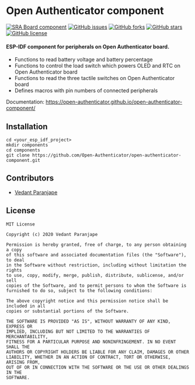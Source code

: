 # Open Authenticator component

[![SRA Board component](https://github.com/Open-Authenticator/open-authenticator-component/actions/workflows/test-build-apps.yaml/badge.svg)](https://github.com/Open-Authenticator/open-authenticator-component/actions/workflows/test-build-apps.yaml)
[![GitHub issues](https://img.shields.io/github/issues/Open-Authenticator/open-authenticator-component)](https://github.com/Open-Authenticator/open-authenticator-component/issues)
[![GitHub forks](https://img.shields.io/github/forks/Open-Authenticator/open-authenticator-component)](https://github.com/Open-Authenticator/open-authenticator-component/network)
[![GitHub stars](https://img.shields.io/github/stars/Open-Authenticator/open-authenticator-component)](https://github.com/Open-Authenticator/open-authenticator-component/stargazers)
[![GitHub license](https://img.shields.io/github/license/Open-Authenticator/open-authenticator-component)](https://github.com/Open-Authenticator/open-authenticator-component/blob/master/LICENSE)

#### ESP-IDF component for peripherals on Open Authenticator board.

* Functions to read battery voltage and battery percentage
* Functions to control the load switch which powers OLED and RTC on Open Authenticator board
* Functions to read the three tactile switches on Open Authenticator board
* Defines macros with pin numbers of connected peripherals

Documentation: https://open-authenticator.github.io/open-authenticator-component/
## Installation

```
cd <your_esp_idf_project>
mkdir components
cd components
git clone https://github.com/Open-Authenticator/open-authenticator-component.git
```

## Contributors

* [Vedant Paranjape](https://github.com/VedantParanjape)

## License

```
MIT License

Copyright (c) 2020 Vedant Paranjape

Permission is hereby granted, free of charge, to any person obtaining a copy
of this software and associated documentation files (the "Software"), to deal
in the Software without restriction, including without limitation the rights
to use, copy, modify, merge, publish, distribute, sublicense, and/or sell
copies of the Software, and to permit persons to whom the Software is
furnished to do so, subject to the following conditions:

The above copyright notice and this permission notice shall be included in all
copies or substantial portions of the Software.

THE SOFTWARE IS PROVIDED "AS IS", WITHOUT WARRANTY OF ANY KIND, EXPRESS OR
IMPLIED, INCLUDING BUT NOT LIMITED TO THE WARRANTIES OF MERCHANTABILITY,
FITNESS FOR A PARTICULAR PURPOSE AND NONINFRINGEMENT. IN NO EVENT SHALL THE
AUTHORS OR COPYRIGHT HOLDERS BE LIABLE FOR ANY CLAIM, DAMAGES OR OTHER
LIABILITY, WHETHER IN AN ACTION OF CONTRACT, TORT OR OTHERWISE, ARISING FROM,
OUT OF OR IN CONNECTION WITH THE SOFTWARE OR THE USE OR OTHER DEALINGS IN THE
SOFTWARE.
```
